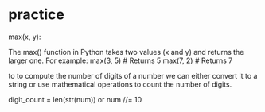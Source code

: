 # practice
max(x, y):

The max() function in Python takes two values (x and y) and returns the larger one.
For example:
max(3, 5)  # Returns 5
max(7, 2)  # Returns 7

to to compute the number of digits of a number we can either
convert it to a string or use mathematical operations to count the number of digits.

 digit_count = len(str(num))
 or  num //= 10 
